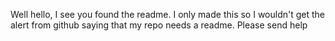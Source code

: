 Well hello, I see you found the readme. I only made this so I wouldn't get the alert from github saying that my repo needs a readme. Please send help